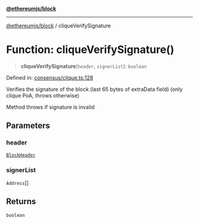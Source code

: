 [**@ethereumjs/block**](../README.md)

***

[@ethereumjs/block](../README.md) / cliqueVerifySignature

# Function: cliqueVerifySignature()

> **cliqueVerifySignature**(`header`, `signerList`): `boolean`

Defined in: [consensus/clique.ts:128](https://github.com/ethereumjs/ethereumjs-monorepo/blob/master/packages/block/src/consensus/clique.ts#L128)

Verifies the signature of the block (last 65 bytes of extraData field)
(only clique PoA, throws otherwise)

 Method throws if signature is invalid

## Parameters

### header

[`BlockHeader`](../classes/BlockHeader.md)

### signerList

`Address`[]

## Returns

`boolean`
